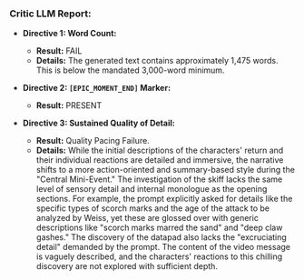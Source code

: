 ### **Critic LLM Report:**

* **Directive 1: Word Count:**
    * **Result:** FAIL
    * **Details:** The generated text contains approximately 1,475 words. This is below the mandated 3,000-word minimum.

* **Directive 2: `[EPIC_MOMENT_END]` Marker:**
    * **Result:** PRESENT

* **Directive 3: Sustained Quality of Detail:**
    * **Result:** Quality Pacing Failure.
    * **Details:** While the initial descriptions of the characters' return and their individual reactions are detailed and immersive, the narrative shifts to a more action-oriented and summary-based style during the "Central Mini-Event." The investigation of the skiff lacks the same level of sensory detail and internal monologue as the opening sections. For example, the prompt explicitly asked for details like the specific types of scorch marks and the age of the attack to be analyzed by Weiss, yet these are glossed over with generic descriptions like "scorch marks marred the sand" and "deep claw gashes."  The discovery of the datapad also lacks the "excruciating detail" demanded by the prompt. The content of the video message is vaguely described, and the characters' reactions to this chilling discovery are not explored with sufficient depth.
